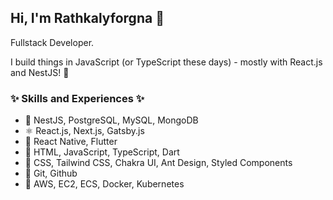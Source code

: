 ## Hi, I'm Rathkalyforgna 👋

Fullstack Developer.

I build things in JavaScript (or TypeScript these days) - mostly with React.js and NestJS! 💚

### ✨ Skills and Experiences ✨
- 🔗 NestJS, PostgreSQL, MySQL, MongoDB
- ⚛ React.js, Next.js, Gatsby.js
- 📱 React Native, Flutter
- 🧱 HTML, JavaScript, TypeScript, Dart
- 💄 CSS, Tailwind CSS, Chakra UI, Ant Design, Styled Components
- 🙈 Git, Github
- 🐳 AWS, EC2, ECS, Docker, Kubernetes
